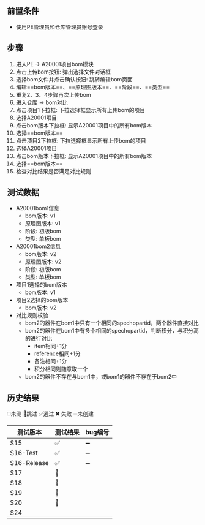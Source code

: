 
## 前置条件

- 使用PE管理员和仓库管理员账号登录

## 步骤

1. 进入PE -> A20001项目bom模块
2. 点击上传bom按钮: 弹出选择文件对话框
3. 选择bom文件并点击确认按钮: 跳转编辑bom页面
4. 编辑==bom版本==、==原理图版本==、==阶段==、==类型== 
5. 重复2、3、4步骤再次上传bom
6. 进入仓库 -> bom对比
7. 点击项目1下拉框: 下拉选择框显示所有上传bom的项目
8. 选择A20001项目
9. 点击bom版本下拉框: 显示A20001项目中的所有bom版本
10. 选择==bom版本== 
11. 点击项目2下拉框: 下拉选择框显示所有上传bom的项目
12. 选择A20001项目
13. 点击bom版本下拉框: 显示A20001项目中的所有bom版本
14. 选择==bom版本== 
15. 检查对比结果是否满足对比规则

## 测试数据

- A20001bom1信息
	- bom版本: v1
	- 原理图版本: v1
	- 阶段: 初版bom
	- 类型: 单板bom
- A20001bom2信息
	- bom版本: v2
	- 原理图版本: v2
	- 阶段: 初版bom
	- 类型: 单板bom
- 项目1选择的bom版本
	- bom版本: v1
- 项目2选择的bom版本
	- bom版本: v2
- 对比规则校验
	- bom2的器件在bom1中只有一个相同的spechopartid，两个器件直接对比
	- bom2的器件在bom1中有多个相同的spechopartid，判断积分，与积分高的进行对比
		- item相同+1分
		- reference相同+1分
		- 备注相同+1分
		- 积分相同则随意取一个
	- bom2的器件不存在与bom1中，或bom1的器件不存在于bom2中

## 历史结果
 ◻️未测    🚫跳过     ✅通过    ❌ 失败     ➖未创建
 
| 测试版本        | 测试结果 | bug编号 |
| ----------- | ---- | ----- |
| S15         | ✅    | ➖     |
| S16-Test    | ✅    | ➖     |
| S16-Release | ✅    | ➖     |
| S17         | 🚫   |       |
| S18         | 🚫   |       |
| S19         | 🚫   |       |
| S20         | 🚫   |       |
| S24         |      |       |
